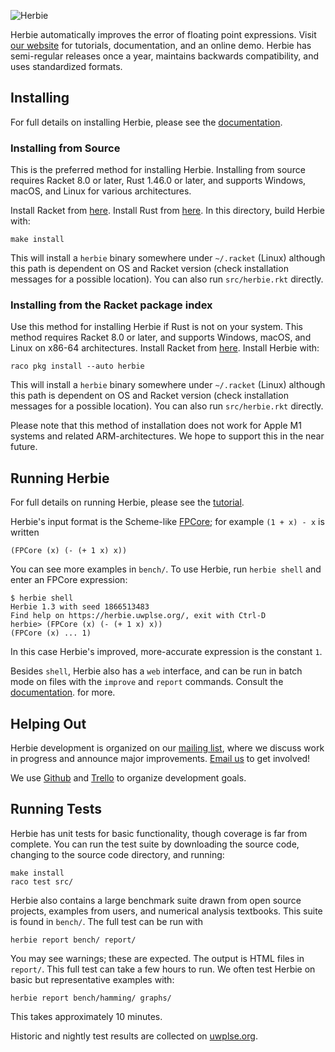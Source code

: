 ![Herbie](logo.png)


Herbie automatically improves the error of floating point expressions.
Visit [our website](https://herbie.uwplse.org) for tutorials,
documentation, and an online demo. Herbie has semi-regular releases
once a year, maintains backwards compatibility, and uses standardized
formats.

## Installing

For full details on installing Herbie, please see the
[documentation](https://herbie.uwplse.org/doc/latest/installing.html).

### Installing from Source

This is the preferred method for installing Herbie.
Installing from source requires Racket 8.0 or later,
  Rust 1.46.0 or later, and supports Windows, macOS, and Linux
  for various architectures.

Install Racket from [here](https://download.racket-lang.org/).
Install Rust from [here](https://www.rust-lang.org/tools/install).
In this directory, build Herbie with:

    make install

This will install a `herbie` binary somewhere under `~/.racket` (Linux)
  although this path is dependent on OS and Racket version
  (check installation messages for a possible location).
You can also run `src/herbie.rkt` directly.

### Installing from the Racket package index

Use this method for installing Herbie if Rust is not on your system.
This method requires Racket 8.0 or later, and supports
    Windows, macOS, and Linux on x86-64 architectures.
Install Racket from [here](https://download.racket-lang.org/).
Install Herbie with:

    raco pkg install --auto herbie

This will install a `herbie` binary somewhere under `~/.racket` (Linux)
  although this path is dependent on OS and Racket version
  (check installation messages for a possible location).
You can also run `src/herbie.rkt` directly.

Please note that this method of installation
  does not work for Apple M1 systems and related ARM-architectures.
We hope to support this in the near future.

## Running Herbie

For full details on running Herbie, please see the
[tutorial](https://herbie.uwplse.org/doc/latest/using-web.html).

Herbie's input format is the Scheme-like
[FPCore](https://fpbench.org/spec/fpcore-1.2.html);
for example `(1 + x) - x` is written 

    (FPCore (x) (- (+ 1 x) x))

You can see more examples in `bench/`. To use Herbie, run `herbie
shell` and enter an FPCore expression:

    $ herbie shell
    Herbie 1.3 with seed 1866513483
    Find help on https://herbie.uwplse.org/, exit with Ctrl-D
    herbie> (FPCore (x) (- (+ 1 x) x))
    (FPCore (x) ... 1)

In this case Herbie's improved, more-accurate expression is the
constant `1`.

Besides `shell`, Herbie also has a `web` interface, and can be run in
batch mode on files with the `improve` and `report` commands. Consult
the [documentation](https://herbie.uwplse.org/doc/latest/options.html).
for more.

## Helping Out

Herbie development is organized on our
[mailing list](https://mailman.cs.washington.edu/mailman/listinfo/herbie),
where we discuss work in progress and announce major improvements.
[Email us](mailto:herbie@cs.washington.edu) to get involved!

We use [Github](https://github.com/herbie-fp/herbie) and
[Trello](https://trello.com/b/lh7b33Dr/herbie) to organize development
goals.

## Running Tests

Herbie has unit tests for basic functionality, though coverage is far
from complete. You can run the test suite by downloading the source
code, changing to the source code directory, and running:

    make install
    raco test src/

Herbie also contains a large benchmark suite drawn from open source
projects, examples from users, and numerical analysis textbooks. This
suite is found in `bench/`. The full test can be run with

    herbie report bench/ report/
    
You may see warnings; these are expected. The output is HTML files in
`report/`. This full test can take a few hours to run. We often test
Herbie on basic but representative examples with:

    herbie report bench/hamming/ graphs/

This takes approximately 10 minutes.

Historic and nightly test results are collected on
[uwplse.org](https://herbie.uwplse.org/reports/).
